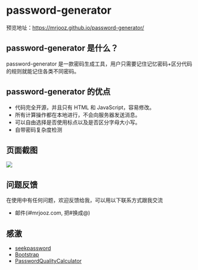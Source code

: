 # password-generator

预览地址：https://mrjooz.github.io/password-generator/

## password-generator 是什么？

password-generator 是一款密码生成工具，用户只需要记住记忆密码+区分代码的规则就能记住各类不同密码。

## password-generator 的优点

- 代码完全开源，并且只有 HTML 和 JavaScript，容易修改。
- 所有计算操作都在本地进行，不会向服务器发送消息。
- 可以自由选择是否使用标点以及是否区分字母大小写。
- 自带密码复杂度检测

## 页面截图

![](https://github.com/mrjooz/password-generator/blob/master/screenshot.png)

## 问题反馈

在使用中有任何问题，欢迎反馈给我，可以用以下联系方式跟我交流

- 邮件(i#mrjooz.com, 把#换成@)

## 感激

- [seekpassword](https://github.com/Wsine/seekpassword)
- [Bootstrap](https://www.bootcss.com/)
- [PasswordQualityCalculator](https://www.npmjs.com/package/password-quality-calculator)
